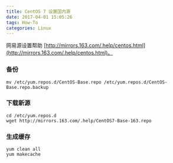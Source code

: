 ```yaml
---
title: CentOS 7 设置国内源
date: 2017-04-01 15:05:26
tags: How-To
categories: Linux
---
```


网易源设置帮助 [http://mirrors.163.com/.help/centos.html](http://mirrors.163.com/.help/centos.html)。

<!-- more -->

### 备份
```shell
mv /etc/yum.repos.d/CentOS-Base.repo /etc/yum.repos.d/CentOS-Base.repo.backup
```

### 下载新源

```
cd /etc/yum.repos.d
wget http://mirrors.163.com/.help/CentOS7-Base-163.repo
```

### 生成缓存

```
yum clean all
yum makecache
```